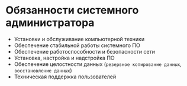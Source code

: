# Обязанности системного администратора

- Установки и обслуживание компьютерной техники
- Обеспечение стабильной работы системного ПО
- Обеспечение работоспособности и безопасности сети
- Установка, настройка и надстройка ПО
- Обеспечение целостности данных (`резервное копирование данных`, `восстановление данных`)
- Техническая поддержка пользователей
